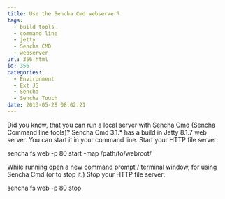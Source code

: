 ```yaml
---
title: Use the Sencha Cmd webserver?
tags:
  - build tools
  - command line
  - jetty
  - Sencha CMD
  - webserver
url: 356.html
id: 356
categories:
  - Environment
  - Ext JS
  - Sencha
  - Sencha Touch
date: 2013-05-28 08:02:21
---
```


Did you know, that you can run a local server with Sencha Cmd (Sencha Command line tools)? Sencha Cmd 3.1.* has a build in Jetty 8.1.7 web server. You can start it in your command line. Start your HTTP file server:

sencha fs web -p 80 start -map /path/to/webroot/

While running open a new command prompt / terminal window, for using Sencha Cmd (or to stop it.) Stop your HTTP file server:

sencha fs web -p 80 stop
